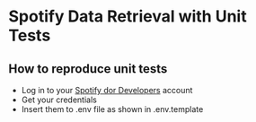 # Spotify Data Retrieval with Unit Tests

## How to reproduce unit tests

* Log in to your [Spotify dor Developers](https://developer.spotify.com/) account
* Get your credentials
* Insert them to .env file as  shown in .env.template